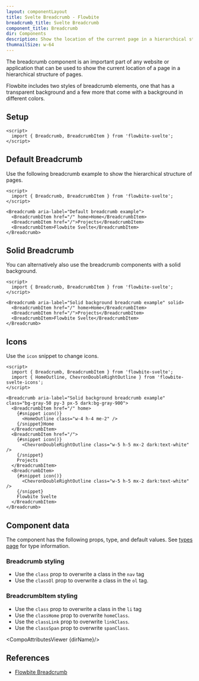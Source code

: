 ```yaml
---
layout: componentLayout
title: Svelte Breadcrumb - Flowbite
breadcrumb_title: Svelte Breadcrumb
component_title: Breadcrumb
dir: Components
description: Show the location of the current page in a hierarchical structure using the breadcrumb components
thumnailSize: w-64
---
```


<script>
  import { CompoAttributesViewer, GitHubCompoLinks, toKebabCase } from '../../utils'
  import { Breadcrumb, BreadcrumbItem, Heading, P, A } from '$lib'
  const dirName = toKebabCase(component_title)
</script>

The breadcrumb component is an important part of any website or application that can be used to show the current location of a page in a hierarchical structure of pages.

Flowbite includes two styles of breadcrumb elements, one that has a transparent background and a few more that come with a background in different colors.

## Setup

```svelte example hideOutput
<script>
  import { Breadcrumb, BreadcrumbItem } from 'flowbite-svelte';
</script>
```

## Default Breadcrumb

Use the following breadcrumb example to show the hierarchical structure of pages.

```svelte example hideScript
<script>
  import { Breadcrumb, BreadcrumbItem } from 'flowbite-svelte';
</script>

<Breadcrumb aria-label="Default breadcrumb example">
  <BreadcrumbItem href="/" home>Home</BreadcrumbItem>
  <BreadcrumbItem href="/">Projects</BreadcrumbItem>
  <BreadcrumbItem>Flowbite Svelte</BreadcrumbItem>
</Breadcrumb>
```

## Solid Breadcrumb

You can alternatively also use the breadcrumb components with a solid background.

```svelte example hideScript
<script>
  import { Breadcrumb, BreadcrumbItem } from 'flowbite-svelte';
</script>

<Breadcrumb aria-label="Solid background breadcrumb example" solid>
  <BreadcrumbItem href="/" home>Home</BreadcrumbItem>
  <BreadcrumbItem href="/">Projects</BreadcrumbItem>
  <BreadcrumbItem>Flowbite Svelte</BreadcrumbItem>
</Breadcrumb>
```

## Icons

Use the `icon` snippet to change icons.

```svelte example
<script>
  import { Breadcrumb, BreadcrumbItem } from 'flowbite-svelte';
  import { HomeOutline, ChevronDoubleRightOutline } from 'flowbite-svelte-icons';
</script>

<Breadcrumb aria-label="Solid background breadcrumb example" class="bg-gray-50 py-3 px-5 dark:bg-gray-900">
  <BreadcrumbItem href="/" home>
    {#snippet icon()}
      <HomeOutline class="w-4 h-4 me-2" />
    {/snippet}Home
  </BreadcrumbItem>
  <BreadcrumbItem href="/">
    {#snippet icon()}
      <ChevronDoubleRightOutline class="w-5 h-5 mx-2 dark:text-white" />
    {/snippet}
    Projects
  </BreadcrumbItem>
  <BreadcrumbItem>
    {#snippet icon()}
      <ChevronDoubleRightOutline class="w-5 h-5 mx-2 dark:text-white" />
    {/snippet}
    Flowbite Svelte
  </BreadcrumbItem>
</Breadcrumb>
```

## Component data

The component has the following props, type, and default values. See [types page](/docs/pages/typescript) for type information.

### Breadcrumb styling

- Use the `class` prop to overwrite a class in the `nav` tag
- Use the `classOl` prop to overwrite a class in the `ol` tag.

### BreadcrumbItem styling

- Use the `class` prop to overwrite a class in the `li` tag
- Use the `classHome` prop to overwrite `homeClass`.
- Use the `classLink` prop to overwrite `linkClass`.
- Use the `classSpan` prop to overwrite `spanClass`.

<CompoAttributesViewer {dirName}/>

## References

- [Flowbite Breadcrumb](https://flowbite.com/docs/components/breadcrumb/)

<GitHubCompoLinks />
